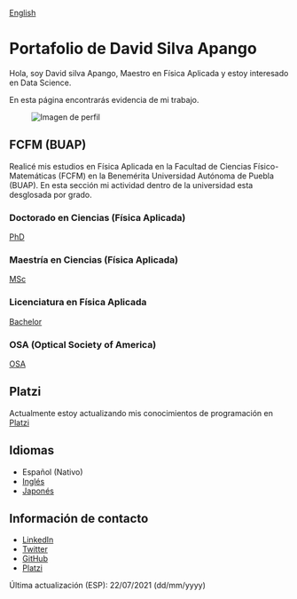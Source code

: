 [English](index.md)

# Portafolio de David Silva Apango

Hola, soy David silva Apango, Maestro en Física Aplicada y estoy interesado en Data Science.

En esta página encontrarás evidencia de mi trabajo.

<figure>
  <img
  src="https://imgur.com/WxNkgL4.jpg"
  alt="Imagen de perfil">
</figure>


## FCFM (BUAP)

Realicé mis estudios en Física Aplicada en la Facultad de Ciencias Físico-Matemáticas (FCFM) en la Benemérita Universidad Autónoma de Puebla (BUAP). En esta sección mi actividad dentro de la universidad esta desglosada por grado.

### Doctorado en Ciencias (Física Aplicada)

[PhD](phd.md)

### Maestría en Ciencias (Física Aplicada)

[MSc](msc.md)

### Licenciatura en Física Aplicada

[Bachelor](bachelor.md)

### OSA (Optical Society of America)

[OSA](osa.md)

## Platzi

Actualmente estoy actualizando mis conocimientos de programación en [Platzi](platziesp.md)

## Idiomas

- Español (Nativo)
- [Inglés](englishesp.md)
- [Japonés](japaneseesp.md)

## Información de contacto

- [LinkedIn](https://www.linkedin.com/in/david-silva-apango-60553714a/)
- [Twitter](https://twitter.com/DavidSA06)
- [GitHub](https://davidsa06.github.io/)
- [Platzi](https://platzi.com/p/davidsilvaa/)

Última actualización (ESP): 22/07/2021 (dd/mm/yyyy)
